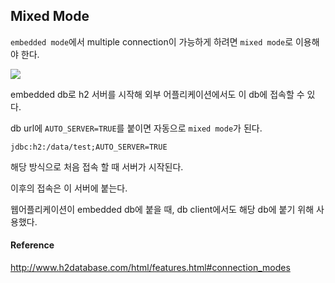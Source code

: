 ## Mixed Mode

`embedded mode`에서 multiple connection이 가능하게 하려면 `mixed mode`로 이용해야 한다.

![](http://www.h2database.com/html/images/connection-mode-mixed-2.png)

embedded db로 h2 서버를 시작해 외부 어플리케이션에서도 이 db에 접속할 수 있다.

db url에 `AUTO_SERVER=TRUE`를 붙이면 자동으로 `mixed mode`가 된다.

```
jdbc:h2:/data/test;AUTO_SERVER=TRUE
```

해당 방식으로 처음 접속 할 때 서버가 시작된다.

이후의 접속은 이 서버에 붙는다.

웹어플리케이션이 embedded db에 붙을 때, db client에서도 해당 db에 붙기 위해 사용했다.

#### Reference

http://www.h2database.com/html/features.html#connection_modes
